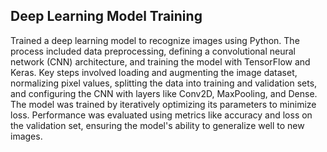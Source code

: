 ## Deep Learning Model Training
Trained a deep learning model to recognize images using Python. The process included data preprocessing, defining a convolutional neural network (CNN) architecture, and training the model with TensorFlow and Keras. Key steps involved loading and augmenting the image dataset, normalizing pixel values, splitting the data into training and validation sets, and configuring the CNN with layers like Conv2D, MaxPooling, and Dense. The model was trained by iteratively optimizing its parameters to minimize loss. Performance was evaluated using metrics like accuracy and loss on the validation set, ensuring the model's ability to generalize well to new images.

